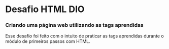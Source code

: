 # Desafio HTML DIO
### Criando uma página web utilizando as tags aprendidas

Esse desafio foi feito com o intuito de praticar as tags aprendidas durante o módulo de primeiros passos com HTML.

